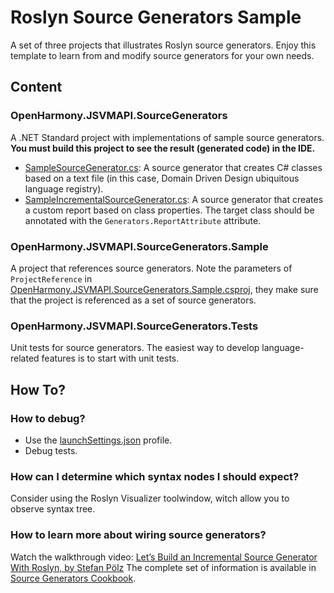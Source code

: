 # Roslyn Source Generators Sample

A set of three projects that illustrates Roslyn source generators. Enjoy this template to learn from and modify source generators for your own needs.

## Content
### OpenHarmony.JSVMAPI.SourceGenerators
A .NET Standard project with implementations of sample source generators.
**You must build this project to see the result (generated code) in the IDE.**

- [SampleSourceGenerator.cs](SampleSourceGenerator.cs): A source generator that creates C# classes based on a text file (in this case, Domain Driven Design ubiquitous language registry).
- [SampleIncrementalSourceGenerator.cs](SampleIncrementalSourceGenerator.cs): A source generator that creates a custom report based on class properties. The target class should be annotated with the `Generators.ReportAttribute` attribute.

### OpenHarmony.JSVMAPI.SourceGenerators.Sample
A project that references source generators. Note the parameters of `ProjectReference` in [OpenHarmony.JSVMAPI.SourceGenerators.Sample.csproj](../OpenHarmony.JSVMAPI.SourceGenerators.Sample/OpenHarmony.JSVMAPI.SourceGenerators.Sample.csproj), they make sure that the project is referenced as a set of source generators. 

### OpenHarmony.JSVMAPI.SourceGenerators.Tests
Unit tests for source generators. The easiest way to develop language-related features is to start with unit tests.

## How To?
### How to debug?
- Use the [launchSettings.json](Properties/launchSettings.json) profile.
- Debug tests.

### How can I determine which syntax nodes I should expect?
Consider using the Roslyn Visualizer toolwindow, witch allow you to observe syntax tree.

### How to learn more about wiring source generators?
Watch the walkthrough video: [Let’s Build an Incremental Source Generator With Roslyn, by Stefan Pölz](https://youtu.be/azJm_Y2nbAI)
The complete set of information is available in [Source Generators Cookbook](https://github.com/dotnet/roslyn/blob/main/docs/features/source-generators.cookbook.md).